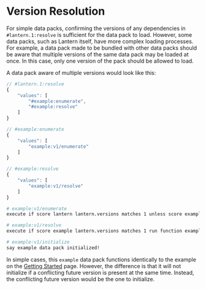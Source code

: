 # Version Resolution

For simple data packs, confirming the versions of any dependencies in
`#lantern.1:resolve` is sufficient for the data pack to load. However, some
data packs, such as Lantern itself, have more complex loading processes. For
example, a data pack made to be bundled with other data packs should be aware
that multiple versions of the same data pack may be loaded at once. In this
case, only one version of the pack should be allowed to load.

A data pack aware of multiple versions would look like this:

```js
// #lantern.1:resolve
{
    "values": [
        "#example:enumerate",
        "#example:resolve"
    ]
}
```

```js
// #example:enumerate
{
    "values": [
        "example:v1/enumerate"
    ]
}
```

```js
// #example:resolve
{
    "values": [
        "example:v1/resolve"
    ]
}
```

```bash
# example:v1/enumerate
execute if score lantern lantern.versions matches 1 unless score example lantern.versions matches 1.. run scoreboard players set example lantern.versions 1
```

```bash
# example:v1/resolve
execute if score example lantern.versions matches 1 run function example:v1/initialize
```

```bash
# example:v1/initialize
say example data pack initialized!
```

In simple cases, this `example` data pack functions identically to the example
on the [Getting Started] page. However, the difference is that it will not
initialize if a conflicting future version is present at the same time. Instead,
the conflicting future version would be the one to initialize.

[Getting Started]: https://lanternmc.com/docs/01-00-getting-started/
